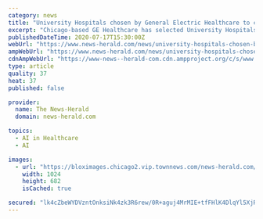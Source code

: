 ```yaml
---
category: news
title: "University Hospitals chosen by General Electric Healthcare to clinically evaluate first-of-its-kind imaging system"
excerpt: "Chicago-based GE Healthcare has selected University Hospitals Cleveland Medical Center as the first health care facility in the United States to evaluate its new mobile X-ray system."
publishedDateTime: 2020-07-17T15:30:00Z
webUrl: "https://www.news-herald.com/news/university-hospitals-chosen-by-general-electric-healthcare-to-clinically-evaluate-first-of-its-kind-imaging/article_cd564a4c-c787-11ea-a574-7fb4177ddba8.html"
ampWebUrl: "https://www.news-herald.com/news/university-hospitals-chosen-by-general-electric-healthcare-to-clinically-evaluate-first-of-its-kind-imaging/article_cd564a4c-c787-11ea-a574-7fb4177ddba8.amp.html"
cdnAmpWebUrl: "https://www-news--herald-com.cdn.ampproject.org/c/s/www.news-herald.com/news/university-hospitals-chosen-by-general-electric-healthcare-to-clinically-evaluate-first-of-its-kind-imaging/article_cd564a4c-c787-11ea-a574-7fb4177ddba8.amp.html"
type: article
quality: 37
heat: 37
published: false

provider:
  name: The News-Herald
  domain: news-herald.com

topics:
  - AI in Healthcare
  - AI

images:
  - url: "https://bloximages.chicago2.vip.townnews.com/news-herald.com/content/tncms/assets/v3/editorial/1/91/1912a91c-c7ab-11ea-8f2c-8bccc4e99676/5f10c673ed13d.image.jpg?resize=1024%2C682"
    width: 1024
    height: 682
    isCached: true

secured: "lk4cZbeWYDVzntOnksiNk4zk3R6rew/0R+aguj4MrMIE+tfFHlK4DlqYl5XjR4toH91BDFv3VDFVY4Mf5i9vYSY8P0YwSq65vtccX5ReWpcu9h1xq8BTjln1K/+kSLdSni+mBJhJQfdaRL88/f9dX63Z6jGJZgPDIhFOJs9X0TWK35om7CnXfuzEiEmBb4U42SRCqG9p8vSokwnLSIKhiT8pHCg3gK+UcURtFVvEwBmc7MEOyB4GN54AC7XDVAvR3Pp2vhCkoQ1mylBY9v3B3yWdgRsYHf7GlUhnQbvVz+v0LvIDRx2drwXK1Fm53Lld47jOrOMRw++gdwIqLwdL4g==;vVVSwjn0AMVK22p1/AGsxA=="
---
```


